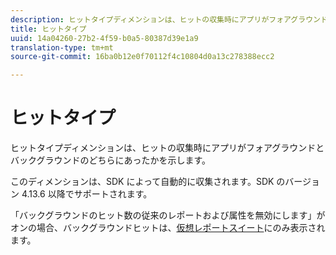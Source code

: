 ```yaml
---
description: ヒットタイプディメンションは、ヒットの収集時にアプリがフォアグラウンドとバックグラウンドのどちらにあったかを示します。
title: ヒットタイプ
uuid: 14a04260-27b2-4f59-b0a5-80387d39e1a9
translation-type: tm+mt
source-git-commit: 16ba0b12e0f70112f4c10804d0a13c278388ecc2

---
```



# ヒットタイプ

ヒットタイプディメンションは、ヒットの収集時にアプリがフォアグラウンドとバックグラウンドのどちらにあったかを示します。

このディメンションは、SDK によって自動的に収集されます。SDK のバージョン 4.13.6 以降でサポートされます。

「バックグラウンドのヒット数の従来のレポートおよび属性を無効にします」がオンの場合、バックグラウンドヒットは、[仮想レポートスイート](/help/components/vrs/vrs-mobile-visit-processing.md)にのみ表示されます。
